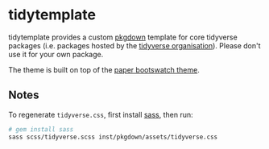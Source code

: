 # tidytemplate

tidytemplate provides a custom [pkgdown](https://pkgdown.r-lib.org) template for core tidyverse packages (i.e. packages hosted by the [tidyverse organisation](https://github.com/tidyverse)). Please don't use it for your own package.

The theme is built on top of the [paper bootswatch theme](https://bootswatch.com/3/paper/).

## Notes

To regenerate `tidyverse.css`, first install [sass](https://sass-lang.com/install), then run:

```bash
# gem install sass
sass scss/tidyverse.scss inst/pkgdown/assets/tidyverse.css
```
